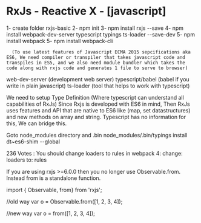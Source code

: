 # RxJs - Reactive X - [javascript]

1- create folder rxjs-basic
2- npm init
3- npm install rxjs --save
4- npm install webpack-dev-server typescript typings ts-loader --save-dev
5- npm install webpack
5- npm install webpack-cli


      (To use latest features of Javascript ECMA 2015 sepcifications aka ES6, We need compiler or transpiler that takes javascript code and transpiles in ES5, and we also need module bundler which takes the code along with rxjs code and generates 1 file to serve to browser)
 web-dev-server (development web server)
 typescript/babel (babel if you write in plain javascript)
 ts-loader (tool that helps to work with typescript)


We need to setup Type Definition (Where typescript can understand all capabilities of RxJs)
Since Rxjs is developed with ES6 in mind, Then RxJs uses features and API that are native to ES6 like (map, set datastructures) and new methods on array and string. Typescript has no information for this, We can bridge this.

Goto node_modules directory and .bin
node_modules/.bin/typings  install dt~es6-shim --global


236 Votes :
You should change loaders to rules in webpack 4:
change:
      loaders 
      to:
      rules


If you are using rxjs >=6.0.0 then you no longer use Observable.from. Instead from is a standalone function.

import { Observable, from} from 'rxjs';

//old way
var o = Observable.from([1, 2, 3, 4]);

//new way
var o = from([1, 2, 3, 4]);
